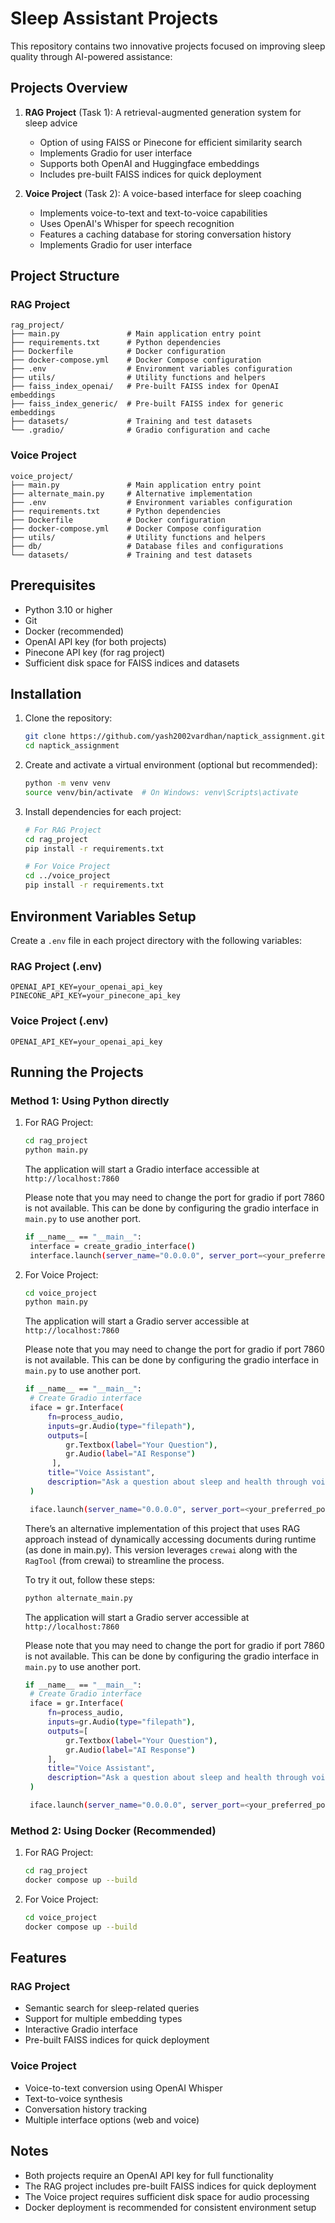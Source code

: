 # Sleep Assistant Projects

This repository contains two innovative projects focused on improving sleep quality through AI-powered assistance:

## Projects Overview

1. **RAG Project** (Task 1): A retrieval-augmented generation system for sleep advice
   - Option of using FAISS or Pinecone for efficient similarity search
   - Implements Gradio for user interface
   - Supports both OpenAI and Huggingface embeddings
   - Includes pre-built FAISS indices for quick deployment

2. **Voice Project** (Task 2): A voice-based interface for sleep coaching
   - Implements voice-to-text and text-to-voice capabilities
   - Uses OpenAI's Whisper for speech recognition
   - Features a caching database for storing conversation history
   - Implements Gradio for user interface

## Project Structure

### RAG Project
```
rag_project/
├── main.py               # Main application entry point
├── requirements.txt      # Python dependencies
├── Dockerfile            # Docker configuration
├── docker-compose.yml    # Docker Compose configuration
├── .env                  # Environment variables configuration
├── utils/                # Utility functions and helpers
├── faiss_index_openai/   # Pre-built FAISS index for OpenAI embeddings
├── faiss_index_generic/  # Pre-built FAISS index for generic embeddings
├── datasets/             # Training and test datasets
└── .gradio/              # Gradio configuration and cache
```

### Voice Project
```
voice_project/
├── main.py               # Main application entry point
├── alternate_main.py     # Alternative implementation
├── .env                  # Environment variables configuration
├── requirements.txt      # Python dependencies
├── Dockerfile            # Docker configuration
├── docker-compose.yml    # Docker Compose configuration
├── utils/                # Utility functions and helpers
├── db/                   # Database files and configurations
└── datasets/             # Training and test datasets
```

## Prerequisites

- Python 3.10 or higher
- Git
- Docker (recommended)
- OpenAI API key (for both projects)
- Pinecone API key (for rag project)
- Sufficient disk space for FAISS indices and datasets

## Installation

1. Clone the repository:
   ```bash
   git clone https://github.com/yash2002vardhan/naptick_assignment.git
   cd naptick_assignment
   ```

2. Create and activate a virtual environment (optional but recommended):
   ```bash
   python -m venv venv
   source venv/bin/activate  # On Windows: venv\Scripts\activate
   ```

3. Install dependencies for each project:
   ```bash
   # For RAG Project
   cd rag_project
   pip install -r requirements.txt

   # For Voice Project
   cd ../voice_project
   pip install -r requirements.txt
   ```

## Environment Variables Setup

Create a `.env` file in each project directory with the following variables:

### RAG Project (.env)
```
OPENAI_API_KEY=your_openai_api_key
PINECONE_API_KEY=your_pinecone_api_key
```

### Voice Project (.env)
```
OPENAI_API_KEY=your_openai_api_key
```

## Running the Projects

### Method 1: Using Python directly

1. For RAG Project:
   ```bash
   cd rag_project
   python main.py
   ```
   The application will start a Gradio interface accessible at `http://localhost:7860`

   Please note  that you may need to change the port for gradio if port 7860 is not available. This can be done by configuring the gradio interface in `main.py` to use another port.
   ``` bash
   if __name__ == "__main__":
    interface = create_gradio_interface()
    interface.launch(server_name="0.0.0.0", server_port=<your_preferred_port>)
   ```

2. For Voice Project:
   ```bash
   cd voice_project
   python main.py
   ```
   The application will start a Gradio server accessible at `http://localhost:7860`

   Please note  that you may need to change the port for gradio if port 7860 is not available. This can be done by configuring the gradio interface in `main.py` to use another port.
   ``` bash
   if __name__ == "__main__":
    # Create Gradio interface
    iface = gr.Interface(
        fn=process_audio,
        inputs=gr.Audio(type="filepath"),
        outputs=[
            gr.Textbox(label="Your Question"),
            gr.Audio(label="AI Response")
         ],
        title="Voice Assistant",
        description="Ask a question about sleep and health through voice"
    )

    iface.launch(server_name="0.0.0.0", server_port=<your_preferred_port>)
   ```
   There’s an alternative implementation of this project that uses RAG approach instead of dynamically accessing documents during runtime (as done in main.py). This version leverages `crewai` along with the `RagTool` (from crewai) to streamline the process.

   To try it out, follow these steps:

   ```bash
   python alternate_main.py
   ```
   The application will start a Gradio server accessible at `http://localhost:7860`

   Please note  that you may need to change the port for gradio if port 7860 is not available. This can be done by configuring the gradio interface in `main.py` to use another port.
   ``` bash
   if __name__ == "__main__":
    # Create Gradio interface
    iface = gr.Interface(
        fn=process_audio,
        inputs=gr.Audio(type="filepath"),
        outputs=[
            gr.Textbox(label="Your Question"),
            gr.Audio(label="AI Response")
        ],
        title="Voice Assistant",
        description="Ask a question about sleep and health through voice"
    )

    iface.launch(server_name="0.0.0.0", server_port=<your_preferred_port>)
   ```



### Method 2: Using Docker (Recommended)

1. For RAG Project:
   ```bash
   cd rag_project
   docker compose up --build
   ```

2. For Voice Project:
   ```bash
   cd voice_project
   docker compose up --build
   ```

## Features

### RAG Project
- Semantic search for sleep-related queries
- Support for multiple embedding types
- Interactive Gradio interface
- Pre-built FAISS indices for quick deployment

### Voice Project
- Voice-to-text conversion using OpenAI Whisper
- Text-to-voice synthesis
- Conversation history tracking
- Multiple interface options (web and voice)

## Notes
- Both projects require an OpenAI API key for full functionality
- The RAG project includes pre-built FAISS indices for quick deployment
- The Voice project requires sufficient disk space for audio processing
- Docker deployment is recommended for consistent environment setup
